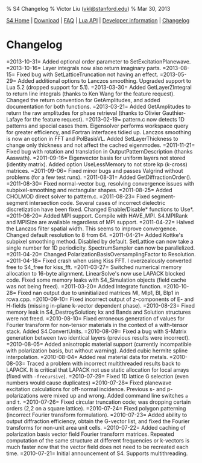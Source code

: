 % S4 Changelog
% Victor Liu (vkl@stanford.edu)
% Mar 30, 2013
<style type="text/css">
@import url(s4.css);
</style>

[S4 Home](index.html) | [Download](download.html) | [FAQ](faq.html) | [Lua API](s4_lua_api.html) | [Developer information](dev_info.html) | [Changelog](changelog.html)

# Changelog
=2013-10-31=
	Added optional order parameter to SetExcitationPlanewave.
=2013-10-16=
	Layer integrals now also return imaginary parts.
=2013-08-15=
	Fixed bug with SetLatticeTruncation not having an effect.
=2013-05-29=
        Added additional options to Lanczos smoothing. Upgraded support to Lua 5.2 (dropped support for 5.1).
=2013-03-30=
	Added GetLayerZIntegral to return line integrals (thanks to Ken Wang for the feature request). Changed the return convention for GetAmplitudes, and added documentation for both functions.
=2013-03-21=
	Added GetAmplitudes to return the raw amplitudes for phase retrieval (thanks to Olivier Gauthier-Lafaye for the feature request).
=2013-02-19=
	pattern.c now detects 1D patterns and special cases them. Eigensolver performs workspace query for greater efficiency, and Fortran interfaces tidied up. Lanczos smoothing is now an option in FFT and PolBasisVL. Added SetLayerThickness to change only thickness and not affect the cached eigenmodes.
=2011-11-21=
	Fixed bug with rotation and translation in OutputPatternDescription (thanks Aaswath).
=2011-09-16=
	Eigenvector basis for uniform layers not stored (identity matrix). Added option UseLessMemory to not store kp (k-cross) matrices.
=2011-09-06=
	Fixed minor bugs and passes Valgrind without problems (for a few test runs).
=2011-08-31=
	Added GetDiffractionOrder().
=2011-08-30=
	Fixed normal-vector bug, resolving convergence issues with subpixel-smoothing and rectangular shapes.
=2011-08-25=
	Added CHOLMOD direct solver to pattern.c.
=2011-08-23=
	Fixed segment-segment intersection code. Several cases of incorrect dielectric discretization have been fixed.
	Changed Enable/Disable* functions to Use*.
=2011-06-20=
	Added MPI support. Compile with HAVE_MPI. S4.MPIRank and MPISize are available regardless of MPI support.
=2011-04-22=
	Halved the Lanczos filter spatial width. This seems to improve convergence.
	Changed default resolution to 8 from 64.
=2011-04-21=
	Added Kottke's subpixel smoothing method. Disabled by default.
	SetLattice can now take a single number for 1D periodicity.
	SpectrumSampler can now be parallelized.
=2011-04-20=
	Changed PolarizationBasisOversamplingFactor to Resolution.
=2011-04-18=
	Fixed crash when using Kiss FFT. I overzealously converted free to S4_free for kiss_fft.
=2011-03-27=
	Switched numerical memory allocation to 16-byte alignment. LinearSolve's now use LAPACK blocked code. Fixed some memory leaks with S4_Simulation objects (field cache was not being freed).
=2011-03-20=
	Added Integrate function.
=2010-10-28=
	Fixed nan output due to uninitialized matrices Ml, Mlp1, Bl, Blp1 in rcwa.cpp.
=2010-09-10=
	Fixed incorrect output of z-components of E- and H-fields (missing in-plane k-vector dependent phase).
=2010-08-23=
	Fixed memory leak in S4_DestroySolution; kx and Bands and Solution structures were not freed.
=2010-08-10=
	Fixed erroneous generation of values for Fourier transform for non-tensor materials in the context of a with-tensor stack.
	Added S4.ConvertUnits.
=2010-08-09=
	Fixed a bug with S-Matrix generation between two identical layers (previous results were incorrect).
=2010-08-05=
	Added anisotropic material support (currently incompatible with polarization basis, but without warning). Added cubic hermite spline interpolation.
=2010-08-04=
	Added real material data for metals.
=2010-08-03=
	Traced a problem with incorrect multithreaded results back to LAPACK. It is critical that LAPACK not use static allocation for local arrays (fixed with `-frecursive`).
=2010-07-29=
	Fixed 1D lattice G selection (even numbers would cause duplicates)
=2010-07-28=
	Fixed planewave excitation calculations for off-normal incidence. Previous s- and p-polarizations were mixed up and wrong. Added command line switches `a` and `t`.
=2010-07-26=
	Fixed circular truncation code; was dropping certain orders (2,2 on a square lattice).
=2010-07-24=
	Fixed polygon patterning (incorrect Fourier transform formulation).
=2010-07-23=
	Added ability to output diffraction efficiency, obtain the G-vector list, and fixed the Fourier transforms for non-unit area unit cells.
=2010-07-22=
	Added caching of polarization basis vector field Fourier transform matrices.
	Repeated computation of the same structure at different frequencies or k-vectors is much faster now that the vector field does not need to be recreated each time.
=2010-07-21=
	Initial announcement of S4. Supports multithreading.
